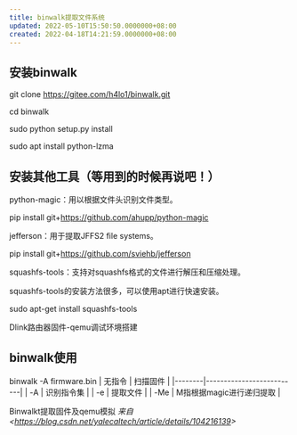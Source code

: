 ```yaml
---
title: binwalk提取文件系统
updated: 2022-05-10T15:50:50.0000000+08:00
created: 2022-04-18T14:21:59.0000000+08:00
---
```


## 安装binwalk
git clone <https://gitee.com/h4lo1/binwalk.git>

cd binwalk

sudo python setup.py install

sudo apt install python-lzma
## 安装其他工具（等用到的时候再说吧！）
python-magic：用以根据文件头识别文件类型。

pip install git+https://github.com/ahupp/python-magic

jefferson：用于提取JFFS2 file systems。

pip install git+https://github.com/sviehb/jefferson

squashfs-tools：支持对squashfs格式的文件进行解压和压缩处理。

squashfs-tools的安装方法很多，可以使用apt进行快速安装。

sudo apt-get install squashfs-tools

Dlink路由器固件-qemu调试环境搭建
## binwalk使用
binwalk -A firmware.bin
| 无指令 | 扫描固件                 |
|--------|--------------------------|
| -A     | 识别指令集               |
| -e     | 提取文件                 |
| -Me    | M指根据magic进行递归提取 |

Binwalkt提取固件及qemu模拟
*来自 \<<https://blog.csdn.net/yalecaltech/article/details/104216139>\>*

